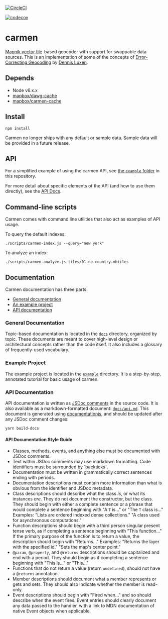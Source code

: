[![CircleCI](https://circleci.com/gh/mapbox/carmen.svg?style=svg)](https://circleci.com/gh/mapbox/carmen)

[![codecov](https://codecov.io/gh/mapbox/carmen/branch/master/graph/badge.svg)](https://codecov.io/gh/mapbox/carmen)

# carmen

[Mapnik vector tile](https://github.com/mapbox/mapnik-vector-tile)-based geocoder with support for swappable data sources.
This is an implementation of some of the concepts of [Error-Correcting Geocoding](http://arxiv.org/abs/1102.3306) by [Dennis Luxen](http://algo2.iti.kit.edu/english/luxen.php).

## Depends

- Node v6.x.x
- [mapbox/dawg-cache](https://github.com/mapbox/dawg-cache)
- [mapbox/carmen-cache](https://github.com/mapbox/carmen-cache)

## Install

    npm install

Carmen no longer ships with any default or sample data. Sample data will be provided in a future release.

## API

For a simplified example of using the carmen API, see [the `example` folder](./example) in this repository.

For more detail about specific elements of the API (and how to use them directly), see the [API Docs](./docs/api.md).

## Command-line scripts
Carmen comes with command line utilities that also act as examples of API usage.

To query the default indexes:

    ./scripts/carmen-index.js --query="new york"

To analyze an index:

    ./scripts/carmen-analyze.js tiles/01-ne.country.mbtiles

## Documentation

Carmen documentation has three parts:

- [General documentation](#general-documentation)
- [An example project](#example-project)
- [API documentation](#api-documentation)

### General Documentation

Topic-based documentation is located in the [`docs`](./docs) directory, organized by topic. These documents are meant to cover high-level design or architectural concepts rather than the code itself. It also includes a glossary of frequently-used vocabulary.

### Example Project

The example project is located in the [`example`](./example) directory. It is a step-by-step, annotated tutorial for basic usage of carmen.

### API Documentation

API documentation is written as [JSDoc comments](http://usejsdoc.org/) in the source code. It is also available as a markdown-formatted document: [`docs/api.md`](./docs/api.md). This document is generated using [documentationjs](http://documentation.js.org/), and should be updated after any JSDoc comment changes:

```bash
yarn build-docs
```

#### API Documentation Style Guide

* Classes, methods, events, and anything else must be documented with JSDoc comments.
* Text within JSDoc comments may use markdown formatting. Code identifiers must be surrounded by \`backticks\`.
* Documentation must be written in grammatically correct sentences ending with periods.
* Documentation descriptions must contain more information than what is obvious from the identifier and JSDoc metadata.
* Class descriptions should describe what the class *is*, or what its instances *are*. They do not document the constructor, but the class. They should begin with either a complete sentence or a phrase that would complete a sentence beginning with "A `T` is..." or "The `T` class is..." Examples: "Lists are ordered indexed dense collections." "A class used for asynchronous computations."
* Function descriptions should begin with a third person singular present tense verb, as if completing a sentence beginning with "This function..." If the primary purpose of the function is to return a value, the description should begin with "Returns..." Examples: "Returns the layer with the specified id." "Sets the map's center point."
* `@param`, `@property`, and `@returns` descriptions should be capitalized and end with a period. They should begin as if completing a sentence beginning with "This is..." or "This..."
* Functions that do not return a value (return `undefined`), should not have a `@returns` annotation.
* Member descriptions should document what a member represents or gets and sets. They should also indicate whether the member is read-only.
* Event descriptions should begin with "Fired when..." and so should describe when the event fires. Event entries should clearly document any data passed to the handler, with a link to MDN documentation of native Event objects when applicable.


